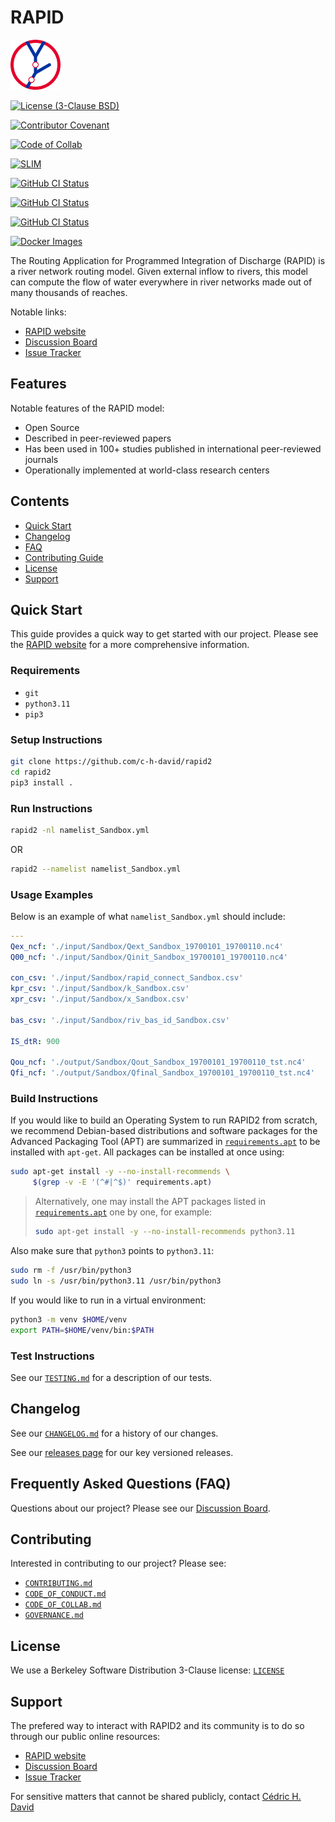# RAPID

<!-- pyml disable-num-lines 2 no-inline-html -->
<!-- pyml disable-num-lines 1 line-length -->
<img src="https://raw.githubusercontent.com/c-h-david/rapid2/main/img/icon_rapid_network.svg" alt="RAPID network icon" width="80"/>

[![License (3-Clause BSD)][BDG_BSD3CL]][URL_LICENS]

[![Contributor Covenant][BDG_CONDUC]][URL_CONDUC]

[![Code of Collab][BDG_COLLAB]][URL_COLLAB]

[![SLIM][BDG___SLIM]][URL___SLIM]

[![GitHub CI Status][BDG_GHA_CL]][URL_GHA_CL]

[![GitHub CI Status][BDG_GHA_CI]][URL_GHA_CI]

[![GitHub CI Status][BDG_GHA_CD]][URL_GHA_CD]

[![Docker Images][BDG_DKRIMG]][URL_DKRIMG]

The Routing Application for Programmed Integration of Discharge (RAPID) is a
river network routing model. Given external inflow to rivers, this model can
compute the flow of water everywhere in river networks made out of many
thousands of reaches.

Notable links:

- [RAPID website][URL_RAPHUB]
- [Discussion Board][URL_DISCUS]
- [Issue Tracker][URL_ISSUES]

## Features

Notable features of the RAPID model:

- Open Source
- Described in peer-reviewed papers
- Has been used in 100+ studies published in international peer-reviewed
  journals
- Operationally implemented at world-class research centers

## Contents

- [Quick Start](#quick-start)
- [Changelog](#changelog)
- [FAQ](#frequently-asked-questions-faq)
- [Contributing Guide](#contributing)
- [License](#license)
- [Support](#support)

## Quick Start

This guide provides a quick way to get started with our project. Please see the
[RAPID website][URL_RAPHUB] for a more comprehensive information.

### Requirements

- `git`
- `python3.11`
- `pip3`

### Setup Instructions

```bash
git clone https://github.com/c-h-david/rapid2
cd rapid2
pip3 install .
```

### Run Instructions

```bash
rapid2 -nl namelist_Sandbox.yml
```

OR

```bash
rapid2 --namelist namelist_Sandbox.yml
```

### Usage Examples

Below is an example of what `namelist_Sandbox.yml` should include:

```yaml
---
Qex_ncf: './input/Sandbox/Qext_Sandbox_19700101_19700110.nc4'
Q00_ncf: './input/Sandbox/Qinit_Sandbox_19700101_19700110.nc4'

con_csv: './input/Sandbox/rapid_connect_Sandbox.csv'
kpr_csv: './input/Sandbox/k_Sandbox.csv'
xpr_csv: './input/Sandbox/x_Sandbox.csv'

bas_csv: './input/Sandbox/riv_bas_id_Sandbox.csv'

IS_dtR: 900

Qou_ncf: './output/Sandbox/Qout_Sandbox_19700101_19700110_tst.nc4'
Qfi_ncf: './output/Sandbox/Qfinal_Sandbox_19700101_19700110_tst.nc4'
```

### Build Instructions

If you would like to build an Operating System to run RAPID2 from scratch,
we recommend Debian-based distributions and software packages for the
Advanced Packaging Tool (APT) are summarized in
[`requirements.apt`][URL_REQAPT]
to be installed with `apt-get`. All packages can be installed at once
using:

```bash
sudo apt-get install -y --no-install-recommends \
     $(grep -v -E '(^#|^$)' requirements.apt)
```

> Alternatively, one may install the APT packages listed in
> [`requirements.apt`][URL_REQAPT]
> one by one, for example:
>
> ```bash
> sudo apt-get install -y --no-install-recommends python3.11
> ```

Also make sure that `python3` points to `python3.11`:

```bash
sudo rm -f /usr/bin/python3
sudo ln -s /usr/bin/python3.11 /usr/bin/python3
```

If you would like to run in a virtual environment:

```bash
python3 -m venv $HOME/venv
export PATH=$HOME/venv/bin:$PATH
```

### Test Instructions

See our [`TESTING.md`][URL_TSTING] for a description of our tests.

## Changelog

See our [`CHANGELOG.md`][URL_CHGLOG] for a history of our changes.

See our [releases page][URL_RELEAS] for our key versioned releases.

## Frequently Asked Questions (FAQ)

Questions about our project? Please see our [Discussion Board][URL_DISCUS].

## Contributing

Interested in contributing to our project? Please see:

- [`CONTRIBUTING.md`][URL_CONTRI]
- [`CODE_OF_CONDUCT.md`][URL_CONDUC]
- [`CODE_OF_COLLAB.md`][URL_COLLAB]
- [`GOVERNANCE.md`][URL_GOVERN]

## License

We use a Berkeley Software Distribution 3-Clause license:
[`LICENSE`][URL_LICENS]

## Support

The prefered way to interact with RAPID2 and its community is to do so through
our public online resources:

- [RAPID website][URL_RAPHUB]
- [Discussion Board][URL_DISCUS]
- [Issue Tracker][URL_ISSUES]

For sensitive matters that cannot be shared publicly, contact
[Cédric H. David][URL_GITCHD]

<!-- pyml disable-num-lines 30 line-length -->
[BDG_BSD3CL]: https://img.shields.io/badge/license-BSD%203--Clause-yellow.svg
[BDG_CONDUC]: https://img.shields.io/badge/Contributor%20Covenant-2.1-4baaaa.svg
[BDG_COLLAB]: https://img.shields.io/badge/Code%20of%20Collab-DRAFT-violet.svg
[BDG___SLIM]: https://img.shields.io/badge/Best%20Practices%20from-SLIM-blue
[BDG_GHA_CL]: https://github.com/c-h-david/rapid2/actions/workflows/CL.yml/badge.svg
[BDG_GHA_CI]: https://github.com/c-h-david/rapid2/actions/workflows/CI.yml/badge.svg
[BDG_GHA_CD]: https://github.com/c-h-david/rapid2/actions/workflows/CD.yml/badge.svg
[BDG_DKRIMG]: https://img.shields.io/badge/docker-images-blue?logo=docker

[URL_LICENS]: https://github.com/c-h-david/rapid2/blob/main/LICENSE
[URL_CONDUC]: https://github.com/c-h-david/rapid2/blob/main/CODE_OF_CONDUCT.md
[URL_COLLAB]: https://github.com/c-h-david/rapid2/blob/main/CODE_OF_COLLAB.md
[URL___SLIM]: https://nasa-ammos.github.io/slim/
[URL_GHA_CL]: https://github.com/c-h-david/rapid2/actions/workflows/CL.yml
[URL_GHA_CI]: https://github.com/c-h-david/rapid2/actions/workflows/CI.yml
[URL_GHA_CD]: https://github.com/c-h-david/rapid2/actions/workflows/CD.yml
[URL_DKRIMG]: https://hub.docker.com/r/chdavid/rapid/tags

[URL_RAPHUB]: http://rapid-hub.org/
[URL_DISCUS]: https://github.com/c-h-david/rapid2/discussions
[URL_ISSUES]: https://github.com/c-h-david/rapid2/issues
[URL_REQAPT]: https://github.com/c-h-david/rapid2/blob/main/requirements.apt
[URL_TSTING]: https://github.com/c-h-david/rapid2/blob/main/TESTING.md
[URL_CHGLOG]: https://github.com/c-h-david/rapid2/blob/main/CHANGELOG.md
[URL_RELEAS]: https://github.com/c-h-david/rapid2/releases
[URL_CONTRI]: https://github.com/c-h-david/rapid2/blob/main/CONTRIBUTING.md
[URL_CONDUC]: https://github.com/c-h-david/rapid2/blob/main/CODE_OF_CONDUCT.md
[URL_COLLAB]: https://github.com/c-h-david/rapid2/blob/main/CODE_OF_COLLAB.md
[URL_GOVERN]: https://github.com/c-h-david/rapid2/blob/main/GOVERNANCE.md
[URL_GITCHD]: https://github.com/c-h-david
